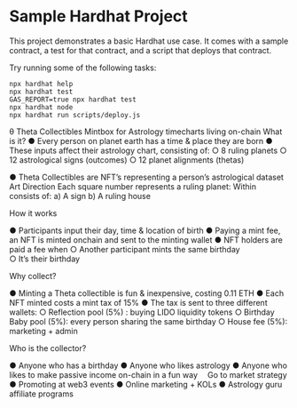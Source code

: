 # Sample Hardhat Project

This project demonstrates a basic Hardhat use case. It comes with a sample contract, a test for that contract, and a script that deploys that contract.

Try running some of the following tasks:

```shell
npx hardhat help
npx hardhat test
GAS_REPORT=true npx hardhat test
npx hardhat node
npx hardhat run scripts/deploy.js
```


  θ    Theta Collectibles
Mintbox for Astrology timecharts living on-chain
What is it?
●	Every person on planet earth has a time & place they are born ●	These inputs affect their astrology chart, consisting of: 
	○	8 ruling planets 
	○	12 astrological signs (outcomes) 
	○	12 planet alignments (thetas) 


 
●	Theta Collectibles are NFT’s representing a person’s astrological dataset
Art Direction
Each square number represents a ruling planet:
Within consists of:
a)	A sign
b)	A ruling house


How it works

●	Participants input their day, time & location of birth 
●	Paying a mint fee, an NFT is minted onchain and sent to the minting wallet ●	NFT holders are paid a fee when
	○	Another participant mints the same birthday  
	○	It’s their birthday

 
Why collect? 


●	Minting a Theta collectible is fun & inexpensive, costing 0.11 ETH ●	Each NFT minted costs a mint tax of 15% ●	The tax is sent to three different wallets: 
	○	Reflection pool (5%) : buying LIDO liquidity tokens 
	○	Birthday Baby pool (5%): every person sharing the same birthday 
	○	House fee (5%): marketing + admin

 
Who is the collector? 



●	Anyone who has a birthday 
●	Anyone who likes astrology 
●	Anyone who likes to make passive income on-chain in a fun way 
Go to market strategy
●	Promoting at web3 events 
●	Online marketing + KOLs 
●	Astrology guru affiliate programs

